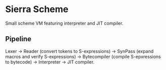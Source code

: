 # Sierra Scheme

Small scheme VM featuring interpreter and JIT compiler.

## Pipeline

Lexer -> Reader (convert tokens to S-expressions) -> SynPass (expand macros and verify S-expressions) -> Bytecompiler (compile S-epxressions to bytecode) -> Interpreter -> JIT compiler.